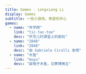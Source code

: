 ```yaml
---
title: Games - Longxiang Li
display: Games
subtitle: 一些小游戏，希望你开心
games:
  - name: "井字棋"
    link: "tic-tac-toe"
    desc: "怀念儿时课堂上的偷玩"
  - name: "2048"
    link: "2048"
    desc: "由 Gabriele Cirulli 发明"
  - name: "木鱼"
    link: "muyu"
    desc: "敲电子木鱼，见赛博佛主"
---
```


<ListGames :games="frontmatter.games" />

